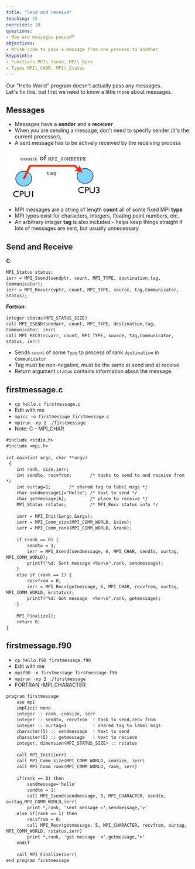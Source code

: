 ```yaml
---
title: "Send and receive"
teaching: 15
exercises: 10
questions:
- How are messages passed?
objectives:
- Write code to pass a message from one process to another
keypoints:
- Functions MPI\_Ssend, MPI\_Recv
- Types MPI\_CHAR, MPI\_Status
---
```


Our "Hello World" program doesn't actually pass any messages.  
Let's fix this, but first we need to know a little more about messages.

## Messages
- Messages have a **sender** and a **receiver**
- When you are sending a message, don't need to specify sender (it's the current processor),
- A sent message has to be actively received by the receiving process

![messages](../fig/messages.png)

- MPI messages are a string of length __count__ all of some fixed MPI __type__
- MPI types exist for characters, integers, floating point numbers, etc.
- An arbitrary integer __tag__ is also included - helps keep things straight if lots of messages are sent, but usually unnecessary

## Send and Receive

**C**:

```
MPI_Status status;
ierr = MPI_Ssend(sendptr, count, MPI_TYPE, destination,tag, Communicator);
ierr = MPI_Recv(rcvptr, count, MPI_TYPE, source, tag,Communicator, status);
```

**Fortran**:

```
integer status(MPI_STATUS_SIZE)
call MPI_SSEND(sendarr, count, MPI_TYPE, destination,tag, Communicator, ierr)
call MPI_RECV(rcvarr, count, MPI_TYPE, source, tag,Communicator, status, ierr)
```

- Sends `count` of some `Type` to process of rank `destination` in `Communicator`
- Tag must be non-negative, must be the same at send and at receive
- Return argument `status` contains information about the message. 

## firstmessage.c
- `cp hello.c firstmessage.c`
- Edit with me
- `mpicc -o firstmessage firstmessage.c`
- `mpirun -np 2 ./firstmessage`
- Note: C - MPI_CHAR

```
#include <stdio.h>
#include <mpi.h>

int main(int argc, char **argv)
 {
    int rank, size,ierr;
    int sendto, recvfrom;       /* tasks to send to and receive from */
    int ourtag=1;		/* shared tag to label msgs */
    char sendmessage[]="Hello"; /* text to send */
    char getmessage[6];         /* place to receive */
    MPI_Status rstatus;         /* MPI_Recv status info */

    ierr = MPI_Init(&argc,&argv);
    ierr = MPI_Comm_size(MPI_COMM_WORLD, &size);
    ierr = MPI_Comm_rank(MPI_COMM_WORLD, &rank);

    if (rank == 0) {
        sendto = 1;
        ierr = MPI_Ssend(sendmessage, 6, MPI_CHAR, sendto, ourtag, MPI_COMM_WORLD);
        printf("%d: Sent message <%s>\n",rank, sendmessage);
    }
    else if (rank == 1) {
        recvfrom = 0;
        ierr = MPI_Recv(getmessage, 6, MPI_CHAR, recvfrom, ourtag, MPI_COMM_WORLD, &rstatus);
        printf("%d: Got message  <%s>\n",rank, getmessage);
    }
  
    MPI_Finalize();
    return 0;
}
```

## firstmessage.f90
- `cp hello.f90 firstmessage.f90`
- Edit with me
- `mpif90 -o firstmessage firstmessage.f90`
- `mpirun -np 2 ./firstmessage`
- FORTRAN -MPI_CHARACTER

```
program firstmessage
    use mpi
    implicit none
    integer :: rank, comsize, ierr
    integer :: sendto, recvfrom  ! task to send,recv from 
    integer :: ourtag=1          ! shared tag to label msgs
    character(5) :: sendmessage  ! text to send
    character(5) :: getmessage   ! text to recieve 
    integer, dimension(MPI_STATUS_SIZE) :: rstatus
        
    call MPI_Init(ierr)
    call MPI_Comm_size(MPI_COMM_WORLD, comsize, ierr)
    call MPI_Comm_rank(MPI_COMM_WORLD, rank, ierr)
    
    if(rank == 0) then
        sendmessage='hello'
        sendto = 1;
        call MPI_Ssend(sendmessage, 5, MPI_CHARACTER, sendto, ourtag,MPI_COMM_WORLD,ierr) 
        print *,rank, 'sent message <',sendmessage,'>'
    else if(rank == 1) then
        recvfrom = 0;
        call MPI_Recv(getmessage, 5, MPI_CHARACTER, recvfrom, ourtag, MPI_COMM_WORLD, rstatus,ierr)
        print *,rank, 'got message  <',getmessage,'>'
    endif
    
    call MPI_Finalize(ierr)
end program firstmessage
```

